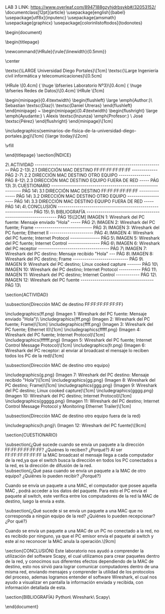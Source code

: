 LAB 3
LINK: https://www.overleaf.com/8947188gzyhjdrbsykb#/32053152/
\documentclass[12pt]{article}
\usepackage[english]{babel}
\usepackage[utf8x]{inputenc}
\usepackage{amsmath}
\usepackage{graphicx}
\usepackage[colorinlistoftodos]{todonotes}

\begin{document}

\begin{titlepage}

\newcommand{\HRule}{\rule{\linewidth}{0.5mm}}

\center 

\textsc{\LARGE Universidad Diego Portales}\\[1cm]
\textsc{\Large Ingeniería civil informática y telecomunicaciones}\\[0.5cm]

\HRule \\[0.4cm]
{ \huge \bfseries Laboratorio Nº3}\\[0.4cm]
{ \huge \bfseries Redes de Datos}\\[0.4cm]
\HRule \\[1cm]
 

\begin{minipage}{0.4\textwidth}
\begin{flushleft} \large
\emph{Author:}\\
Sebastian \textsc{Diaz}\\
\textsc{Daniel Utreras}
\end{flushleft}
\end{minipage}
~
\begin{minipage}{0.4\textwidth}
\begin{flushright} \large
\emph{Ayudante:} \\
Alexis \textsc{Inzunza} 
\emph{Profesor:} \\
José \textsc{Pérez}
\end{flushright}
\end{minipage}\\[1cm]

\includegraphics{seminarios-de-fisica-de-la-universidad-diego-portales.jpg}\\[1cm] 
{\large \today}\\[2cm]
 

\vfill

\end{titlepage}
\section{ÍNDICE}

2\ ACTIVIDAD ----------------------------------------------------------------- PÁG 2-13\\
2.1 DIRECCIÓN MAC DESTINO FF:FF:FF:FF:FF:FF  ------------- PÁG 2-7\\
2.2 DIRECCIÓN MAC DESTINO OTRO EQUIPO ---------------- PÁG 8-12\\
2.3 DIRECCIÓN MAC DESTINO EQUIPO FUERA DE RED ----- PÁG 13\\
3\ CUESTIONARIO -------------------------------------------------------------- PÁG 14\\
3.1 DIRECCIÓN MAC DESTINO FF:FF:FF:FF:FF:FF --------------- PÁG 14\\
3.2 DIRECCIÓN MAC DESTINO OTRO EQUIPO -------------------- PÁG 14\\
3.3 DIRECCIÓN MAC DESTINO EQUIPO FUERA DE RED ----- PÁG 14\\
4\ CONCLUSIÓN ----------------------------------------------------------------- PÁG 15\\
5\ BIBLIOGRAFÍA --------------------------------------------------------------- PÁG 15\\[2CM]
IMAGEN 1: Wireshark del PC fuente: Mensaje enviado "Hola" ----- PÁG 2\\
IMAGEN 2: Wireshark del PC fuente; Frame ----------------------------- PÁG 3\\
IMAGEN 3: Wireshark del PC fuente; Ethernet II ---------------------- PÁG 4\\
IMAGEN 4: Wireshark del PC fuente; Internet Protocol --------------- PÁG 5\\
IMAGEN 5: Wireshark del PC fuente; Internet Control ---------------- PÁG 6\\
IMAGEN 6: Wireshark del PC receptor ------------------------------------ PÁG 7\\
IMAGEN 7: Wireshark del PC destino: Mensaje recibido "Hola" --- PÁG 8\\
IMAGEN 8: Wireshark del PC destino; Frame ---------------------------- PÁG 9\\
IMAGEN 9: Wireshark del PC destino; Linux cooked capture ------- PÁG 10\\
IMAGEN 10: Wireshark del PC destino; Internet Protocol ----------- PÁG 11\\
IMAGEN 11: Wireshark del PC destino; Internet Control ------------ PÁG 12\\
IMAGEN 12: Wireshark del PC fuente ------------------------------------- PÁG 13\\



\section{ACTIVIDAD}

\subsection{Dirección MAC de destino FF:FF:FF:FF:FF:FF}

\includegraphics{ff.png}
(Imagen 1: Wireshark del PC fuente: Mensaje enviado "Hola")\\
\includegraphics{fff.png}
(Imagen 2: Wireshark del PC fuente; Frame)\\[1cm]
\includegraphics{ffff.png}
(Imagen 3: Wireshark del PC fuente; Ethernet II)\\[1cm]
\includegraphics{fffff.png}
(Imagen 4: Wireshark del PC fuente; Internet Protocol)\\[1cm]
\includegraphics{ffffff.png}
(Imagen 5: Wireshark del PC fuente; Internet Control Message Protocol)\\[1cm]
\includegraphics{fr.png}
(Imagen 6: Wireshark del PC receptor: al enviar al broadcast el mensaje lo reciben todos los PC de la red)\\[1cm]

\subsection{Dirección MAC de destino otro equipo}

\includegraphics{g.png}
(Imagen 7: Wireshark del PC destino: Mensaje recibido "Hola")\\[1cm]
\includegraphics{gg.png}
(Imagen 8: Wireshark del PC destino; Frame)\\[1cm]
\includegraphics{ggg.png}
(Imagen 9: Wireshark del PC destino; Linux cooked capture)\\[1cm]
\includegraphics{gggg.png}
(Imagen 10: Wireshark del PC destino; Internet Protocol)\\[1cm]
\includegraphics{ggggg.png}
(Imagen 11: Wireshark del PC destino; Internet Control Message Protocol y Monitoring Ethernet Trailer)\\[1cm]

\subsection{Dirección MAC de destino otro equipo fuera de la red}

\includegraphics{h.png}\\
(Imagen 12: Wireshark del PC fuente)\\[9cm]

\section{CUESTIONARIO}

\subsection{¿Qué sucede cuando se envía un paquete a la dirección FF:FF:FF:FF:FF:FF? ¿Quiénes lo reciben? ¿Porqué?}
  Al ser FF:FF:FF:FF:FF:FF la MAC broadcast el mensaje llega a cada computador de la red,ya que el switch busca la dirección en todos los PC conectados a la red, es la dirección de difusión de la red.  
\subsection{¿Qué pasa cuando se envía un paquete a la MAC de otro equipo? ¿Quiénes lo pueden recibir? ¿Porqué?}
   
  Cuando se envía un paquete a una MAC, el computador que posee aquella MAC , podrá acceder a los datos del paquete. Para esto el PC envía el paquete al switch, este verifica entre los computadores de la red la MAC de destino, luego la envía a este.

\subsection{¿Qué sucede si se envía un paquete a una MAC que no corresponda a ningún equipo de la red? ¿Quiénes lo pueden recepcionar? ¿Por qué?}

  Cuando se envía un paquete a una MAC de un PC no conectado a la red, no es recibido por ninguno, ya que el PC emisor envía el paquete al switch y este al no reconocer la MAC anula la operación.\\[9cm]

\section{CONCLUSIÓN}
Este laboratorio nos ayudó a comprender la utilización del software Scapy, el cual utilizamos para crear paquetes dentro de la red, y conocimos sus diferentes efectos dependiendo de la MAC de destino, esto nos sirvió para lograr comunicar computadores dentro de una misma red, enviando mensajes y comprender la utilidad de los protocolos del proceso, ademas logramos entender el software Wireshark, el cual nos ayudo a visualizar en pantalla la información enviada y recibida, con información detallada de esta.


\section{BIBLIOGRAFÍA}
Python\\
Wireshark\\
Scapy\\
          

\end{document}
